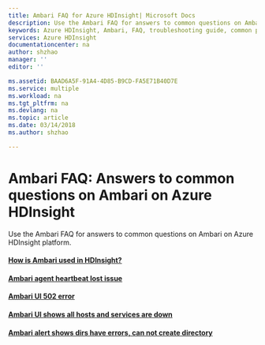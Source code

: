 ```yaml
---
title: Ambari FAQ for Azure HDInsight| Microsoft Docs
description: Use the Ambari FAQ for answers to common questions on Ambari on Azure HDInsight platform.
keywords: Azure HDInsight, Ambari, FAQ, troubleshooting guide, common problems
services: Azure HDInsight
documentationcenter: na
author: shzhao
manager: ''
editor: ''

ms.assetid: BAAD6A5F-91A4-4D85-B9CD-FA5E71B40D7E
ms.service: multiple
ms.workload: na
ms.tgt_pltfrm: na
ms.devlang: na
ms.topic: article
ms.date: 03/14/2018
ms.author: shzhao

---
```

# Ambari FAQ: Answers to common questions on Ambari on Azure HDInsight
Use the Ambari FAQ for answers to common questions on Ambari on Azure HDInsight platform.

#### [How is Ambari used in HDInsight?](ambari-usage-in-hdinsight.md)
#### [Ambari agent heartbeat lost issue](ambari-agent-heartbeat-lost.md)
#### [Ambari UI 502 error](ambari-ui-502-error.md)
#### [Ambari UI shows all hosts and services are down](ambari-ui-all-hosts-down.md)
#### [Ambari alert shows dirs have errors, can not create directory](Cannot_create_directory_alert.md)
